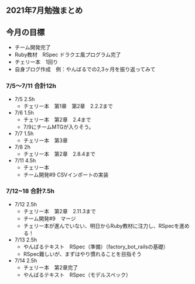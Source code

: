 ## 2021年7月勉強まとめ

## 今月の目標

- チーム開発完了
- Ruby教材　RSpec ドラクエ風プログラム完了
- チェリー本　1回り
- 自身ブログ作成　例：やんばるでの2,3ヶ月を振り返ってみて


### 7/5〜7/11 合計12h

- 7/5 2.5h
  - チェリー本　第1章　第2章　2.2.2まで
- 7/6 1.5h
  - チェリー本　第2章　2.4まで
  - 7/9にチームMTGが入りそう。
- 7/7 1.5h
  - チェリー本　第3章
- 7/8 2h
  - チェリー本　第2章　2.8.4まで
- 7/11 4.5h
  - チェリー本
  - チーム開発#9 CSVインポートの実装

### 7/12~18 合計7.5h

- 7/12 2.5h
  - チェリー本　第2章　2.11.3まで
  - チーム開発#9　マージ
  - チェリー本が進んでいない、明日からRuby教材に注力し、RSpecを進める！
- 7/13 2.5h
  - やんばるテキスト　RSpec（準備）（factory_bot_railsの基礎）
  - RSpec難しいが、まずはやり慣れることを目指そう
- 7/14 2.5h
  - チェリー本　第2章完了
  - やんばるテキスト　RSpec（モデルスペック）
